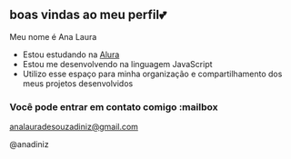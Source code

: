 ## boas vindas ao meu perfil💕

Meu nome é Ana Laura

- Estou estudando na [Alura](https://www.alura.com.br)
- Estou me desenvolvendo na linguagem JavaScript
- Utilizo esse espaço para minha organização e compartilhamento dos meus projetos desenvolvidos

### Você pode entrar em contato comigo :mailbox

analauradesouzadiniz@gmail.com

@anadiniz
